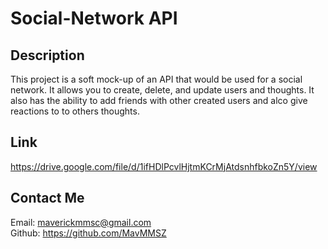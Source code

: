 # Social-Network API
## Description
This project is a soft mock-up of an API that would be used for a social network. It allows you to create, delete, and update users and thoughts. It also has the ability to add friends with other created users and alco give reactions to to others thoughts. 
## Link
https://drive.google.com/file/d/1ifHDlPcvlHjtmKCrMjAtdsnhfbkoZn5Y/view
## Contact Me
Email: maverickmmsc@gmail.com </br>
Github: https://github.com/MavMMSZ
